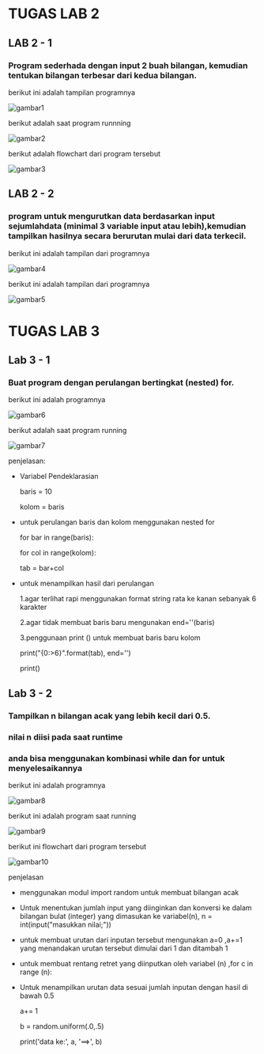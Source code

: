 # TUGAS LAB 2 
## LAB 2 - 1 
### Program sederhada dengan input 2 buah bilangan, kemudian tentukan bilangan terbesar dari kedua bilangan.


berikut ini adalah tampilan programnya <p>
![gambar1](ssgambar/ss1.png.png)

berikut adalah saat program runnning <p>
![gambar2](ssgambar/ss2.png.png)

berikut adalah flowchart dari program tersebut<p>
![gambar3](ssgambar/ss3.png.png)


## LAB 2 - 2
### program untuk mengurutkan data berdasarkan input sejumlahdata (minimal 3 variable input atau lebih),kemudian tampilkan hasilnya secara berurutan mulai dari data terkecil.

berikut ini adalah tampilan dari programnya <p>
![gambar4](ssgambar/ss4.png.png)

berikut ini adalah tampilan dari programnya<p>
![gambar5](ssgambar/ss5.png.png)

# TUGAS LAB 3
## Lab 3 - 1
### Buat program dengan perulangan bertingkat (nested) for.
berikut ini adalah programnya <p>
![gambar6](ssgambar/ss6.png.png)

berikut adalah saat program running<p>
![gambar7](ssgambar/ss7.png.png)

penjelasan:<p>
- Variabel Pendeklarasian<p>
baris = 10<p>
kolom = baris <p>
- untuk perulangan baris dan kolom menggunakan nested for <p>
for bar in range(baris):<p>
    for col in range(kolom):<p>
        tab = bar+col<p>
- untuk menampilkan hasil dari perulangan <p>
1.agar terlihat rapi menggunakan format string rata ke kanan sebanyak 6 karakter<p>
2.agar tidak membuat baris baru mengunakan end=''(baris)<p>
3.penggunaan print () untuk membuat baris baru kolom <p>
print("{0:>6}".format(tab), end='')<p>
    print()<p>

## Lab 3 - 2
### Tampilkan n bilangan acak yang lebih kecil dari 0.5.
### nilai n diisi pada saat runtime
### anda bisa menggunakan kombinasi while dan for untuk menyelesaikannya

berikut ini adalah programnya<p>
![gambar8](ssgambar/ss8.png.png)

berikut ini adalah program saat running<p>
![gambar9](ssgambar/ss9.png.png)

berikut ini flowchart dari program tersebut<p>
![gambar10](ssgambar/ss10.png.png)

penjelasan<p>
- menggunakan  modul import random untuk membuat bilangan acak<p>
- Untuk menentukan jumlah input yang diinginkan dan konversi ke dalam bilangan bulat (integer) yang dimasukan ke variabel(n), n = int(input("masukkan nilai;"))<p>
- untuk membuat urutan dari inputan tersebut mengunakan a=0 ,a+=1 yang menandakan urutan tersebut dimulai dari 1 dan ditambah 1 <p>
- untuk membuat rentang retret yang diinputkan oleh variabel (n) ,for c in range (n): <p>
- Untuk menampilkan urutan data sesuai jumlah inputan dengan hasil di bawah 0.5<p>
    a+= 1<p>
   b = random.uniform(.0,.5)<p>
   print('data ke:', a, '==>', b)<p>




